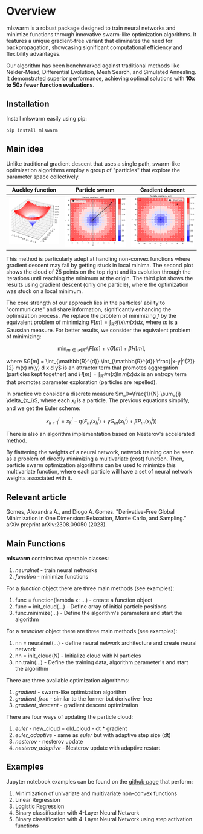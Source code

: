 # Overview

mlswarm is a robust package designed to train neural networks and minimize functions through innovative swarm-like optimization algorithms. It features a unique gradient-free variant that eliminates the need for backpropagation, showcasing significant computational efficiency and flexibility advantages.

Our algorithm has been benchmarked against traditional methods like Nelder-Mead, Differential Evolution, Mesh Search, and Simulated Annealing. It demonstrated superior performance, achieving optimal solutions with **10x to 50x fewer function evaluations**.

## Installation

Install mlswarm easily using pip:

```
pip install mlswarm
```

## Main idea

Unlike traditional gradient descent that uses a single path, swarm-like optimization algorithms employ a group of "particles" that explore the parameter space collectively. 

Auckley function          |  Particle swarm            | Gradient descent
:-------------------------:|:-------------------------:|:-------------------------:
![](https://github.com/rafaelcabral96/mlswarm/blob/master/Images/plot1.png)  |  ![](https://github.com/rafaelcabral96/mlswarm/blob/master/Images/plot2.png) |  ![](https://github.com/rafaelcabral96/mlswarm/blob/master/Images/plot3.png)

This method is particularly adept at handling non-convex functions where gradient descent may fail by getting stuck in local minima. The second plot shows the cloud of 25 points on the top right and its evolution through the iterations until reaching the minimum at the origin. The third plot shows the results using gradient descent (only one particle), where the optimization was stuck on a local minimum.

The core strength of our approach lies in the particles' ability to "communicate" and share information, significantly enhancing the optimization process.   We replace the problem of minimizing $f$ by the equivalent problem of minimizing $F[m]=\int_{\mathbb{R}^{d}} f(x) m(x) d x$, where $m$ is a Gaussian measure. For better results, we consider the equivalent problem of minimizing:

$$
\min _{m \in \mathcal{P}\left(\mathbb{R}^{d}\right)} F[m]+\gamma G[m]+\beta H[m],
$$

where $G[m] = \int_{\mathbb{R}^{d}} \int_{\mathbb{R}^{d}} \frac{|x-y|^{2}}{2} m(x) m(y) d x d y$ is an attractor term that promotes aggregation (particles kept together) and $H[m] = \int_{\mathbb{R}^{d}} m(x) \ln m(x) d x$ is an entropy term that promotes parameter exploration (particles are repelled). 

In practice we consider a discrete measure $m_0=\frac{1}{N} \sum_{i} \delta_{x_i}$, where each $x_i$ is a particle. The previous equations simplify, and we get the Euler scheme:

$$
x_{k+1}^i=x_k^i-\eta ( F_m (x_k^i)+ \gamma G_m(x_k^i)+ \beta P_m(x_k^i))
$$

There is also an algorithm implementation based on Nesterov's accelerated method.

By flattening the weights of a neural network, network training can be seen as a problem of directly minimizing a multivariate (cost) function. Then, particle swarm optimization algorithms can be used to minimize this multivariate function, where each particle will have a set of neural network weights associated with it.

## Relevant article

Gomes, Alexandra A., and Diogo A. Gomes. "Derivative-Free Global Minimization in One Dimension: Relaxation, Monte Carlo, and Sampling." arXiv preprint arXiv:2308.09050 (2023).

## Main Functions
**mlswarm** contains two operable classes:
1. *neuralnet* - train neural networks
2. *function* - minimize functions

For a *function* object there are three main methods (see examples):
1. func = function(lambda x: ...) - create a function object 
2. func = init_cloud(...) - Define array of initial particle positions
3. func.minimize(...) - Define the algorithm's parameters and start the algorithm

For a *neuralnet* object there are three main methods (see examples):
1. nn = neuralnet(...) - define neural network architecture and create neural network
2. nn = init_cloud(N) - Initialize cloud with N particles
3. nn.train(...) - Define the training data, algorithm parameter's and start the algorithm

There are three available optimization algorithms:
1. *gradient* - swarm-like optimization algorithm
2. *gradient_free* - similar to the former but derivative-free
3. *gradient_descent* - gradient descent optimization

There are four ways of updating the particle cloud:
1. *euler* - new_cloud = old_cloud - dt * gradient
2. *euler_adaptive* - same as *euler* but with adaptive step size (dt)
3. *nesterov* - nesterov update
4. *nesterov_adaptive* - Nesterov update with adaptive restart


## Examples
Jupyter notebook examples can be found on the [github page](https://github.com/rafaelcabral96/mlswarm) that perform:
1. Minimization of univariate and multivariate non-convex functions
2. Linear Regression
3. Logistic Regression
4. Binary classification with 4-Layer Neural Network
5. Binary classification with 4-Layer Neural Network using step activation functions

